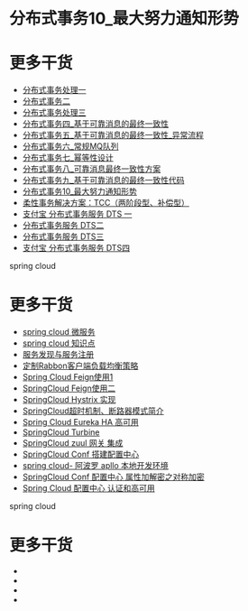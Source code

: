 
# 分布式事务10_最大努力通知形势

# 更多干货
* [分布式事务处理一](http://blog.csdn.net/qq_27384769/article/details/79302497)
* [分布式事务二](http://blog.csdn.net/qq_27384769/article/details/79303074)
* [分布式事务处理三](http://blog.csdn.net/qq_27384769/article/details/79305143)
* [分布式事务四_基于可靠消息的最终一致性](http://blog.csdn.net/qq_27384769/article/details/79305402)
* [分布式事务五_基于可靠消息的最终一致性_异常流程](http://blog.csdn.net/qq_27384769/article/details/79305659)
* [分布式事务六_常规MQ队列](http://blog.csdn.net/qq_27384769/article/details/79307250)
* [分布式事务七_幂等性设计](http://blog.csdn.net/qq_27384769/article/details/79307340)
* [分布式事务八_可靠消息最终一致性方案](http://blog.csdn.net/qq_27384769/article/details/79308210)
* [分布式事务九_基于可靠消息的最终一致性代码](http://blog.csdn.net/qq_27384769/article/details/79313659)
* [分布式事务10_最大努力通知形势](http://blog.csdn.net/qq_27384769/article/details/79331027)
* [柔性事务解决方案：TCC（两阶段型、补偿型）](http://blog.csdn.net/qq_27384769/article/details/79349847)
* [支付宝 分布式事务服务 DTS 一](http://blog.csdn.net/qq_27384769/article/details/79303744)
* [分布式事务服务 DTS二](http://blog.csdn.net/qq_27384769/article/details/79303942)
* [分布式事务服务 DTS三](http://blog.csdn.net/qq_27384769/article/details/79304017)
* [支付宝 分布式事务服务 DTS四](http://blog.csdn.net/qq_27384769/article/details/79305133)

spring cloud

# 更多干货

* [spring cloud 微服务](http://blog.csdn.net/qq_27384769/article/details/79062290)
* [spring cloud 知识点](http://blog.csdn.net/qq_27384769/article/details/79063261)
* [服务发现与服务注册](http://blog.csdn.net/qq_27384769/article/details/79080892)
* [定制Rabbon客户端负载均衡策略](http://blog.csdn.net/qq_27384769/article/details/79080929)
* [Spring Cloud Feign使用1](http://blog.csdn.net/qq_27384769/article/details/79081014)
* [SpringCloud Feign使用二](http://blog.csdn.net/qq_27384769/article/details/79091573)
* [SpringCloud Hystrix 实现](http://blog.csdn.net/qq_27384769/article/details/79095685)
* [SpringCloud超时机制、断路器模式简介](http://blog.csdn.net/qq_27384769/article/details/79095702)
* [Spring Cloud Eureka HA 高可用](http://blog.csdn.net/qq_27384769/article/details/79096724)
* [SpringCloud Turbine](http://blog.csdn.net/qq_27384769/article/details/79097423)
* [SpringCloud zuul 网关 集成](http://blog.csdn.net/qq_27384769/article/details/79102295)
* [SpringCloud Conf 搭建配置中心](http://blog.csdn.net/qq_27384769/article/details/79106221)
* [spring cloud- 阿波罗 apllo 本地开发环境](http://blog.csdn.net/qq_27384769/article/details/79123193)
* [SpringCloud Conf 配置中心 属性加解密之对称加密](http://blog.csdn.net/qq_27384769/article/details/79128185)
* [Spring Cloud 配置中心 认证和高可用](http://blog.csdn.net/qq_27384769/article/category/7401704)

spring cloud

# 更多干货
* []()
* []()
* []()
* []()



